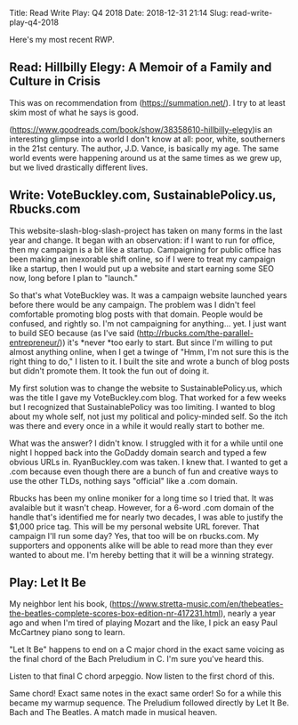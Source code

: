 Title: Read Write Play: Q4 2018
Date: 2018-12-31 21:14
Slug: read-write-play-q4-2018

Here's my most recent RWP. 

## Read: Hillbilly Elegy: A Memoir of a Family and Culture in Crisis

This was on recommendation from (https://summation.net/). I try to at least skim most of what he says is good.

(https://www.goodreads.com/book/show/38358610-hillbilly-elegy)is an interesting glimpse into a world I don't know at all: poor, white, southerners in the 21st century. The author, J.D. Vance, is basically my age. The same world events were happening around us at the same times as we grew up, but we lived drastically different lives.

## Write: VoteBuckley.com, SustainablePolicy.us, Rbucks.com

This website-slash-blog-slash-project has taken on many forms in the last year and change. It began with an observation: if I want to run for office, then my campaign is a bit like a startup. Campaigning for public office has been making an inexorable shift online, so if I were to treat my campaign like a startup, then I would put up a website and start earning some SEO now, long before I plan to "launch." 

So that's what VoteBuckley was. It was a campaign website launched years before there would be any campaign. The problem was I didn't feel comfortable promoting blog posts with that domain. People would be confused, and rightly so. I'm not campaigning for anything... yet. I just want to build SEO because (as I've said (http://rbucks.com/the-parallel-entrepreneur/)) it's *never *too early to start. But since I'm willing to put almost anything online, when I get a twinge of "Hmm, I'm not sure this is the right thing to do," I listen to it. I built the site and wrote a bunch of blog posts but didn't promote them. It took the fun out of doing it. 

My first solution was to change the website to SustainablePolicy.us, which was the title I gave my VoteBuckley.com blog. That worked for a few weeks but I recognized that SustainablePolicy was too limiting. I wanted to blog about my whole self, not just my political and policy-minded self. So the itch was there and every once in a while it would really start to bother me. 

What was the answer? I didn't know. I struggled with it for a while until one night I hopped back into the GoDaddy domain search and typed a few obvious URLs in. RyanBuckley.com was taken. I knew that. I wanted to get a .com because even though there are a bunch of fun and creative ways to use the other TLDs, nothing says "official" like a .com domain. 

Rbucks has been my online moniker for a long time so I tried that. It was avalaible but it wasn't cheap. However, for a 6-word .com domain of the handle that's identified me for nearly two decades, I was able to justify the $1,000 price tag. This will be my personal website URL forever. That campaign I'll run some day? Yes, that too will be on rbucks.com. My supporters and opponents alike will be able to read more than they ever wanted to about me. I'm hereby betting that it will be a winning strategy.

## Play: Let It Be

My neighbor lent his book, (https://www.stretta-music.com/en/thebeatles-the-beatles-complete-scores-box-edition-nr-417231.html), nearly a year ago and when I'm tired of playing Mozart and the like, I pick an easy Paul McCartney piano song to learn. 

"Let It Be" happens to end on a C major chord in the exact same voicing as the final chord of the Bach Preludium in C. I'm sure you've heard this. 

Listen to that final C chord arpeggio. Now listen to the first chord of this.

Same chord! Exact same notes in the exact same order! So for a while this became my warmup sequence. The Preludium followed directly by Let It Be. Bach and The Beatles. A match made in musical heaven.